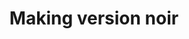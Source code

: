 ---
layout: bookmark
title: Making version noir
tags:
  - Bookmarks
  - Web
  - Art
  - Self expression
  - Why you need a personal website
created: '2024-04-07T13:12:17.017Z'
link: https://anhvn.com/posts/2024/making-version-noir/
id: 765578891
excerpt: >-
  Sketches, storyboards, and a breakdown of my comic homepage. It's about the
  vibes.
image: https://anhvn.com/img/2024/04/noir_preview.jpg
---